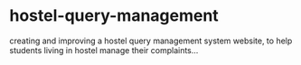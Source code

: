 # hostel-query-management
creating and improving a hostel query management system website, to help students living in hostel manage their complaints...
